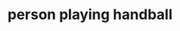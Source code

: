 ---
layout: smileys&emotion
title: person playing handball
emoji: person_playing_handball
permalink: 🤾.html
image: assets/img/3moji/person_playing_handball.png
---